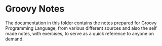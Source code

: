 # Groovy Notes

The documentation in this folder contains the notes prepared for Groovy Programming Language,
from various different sources and also the self made notes, with exercises, to serve as a quick
reference to anyone on demand.


